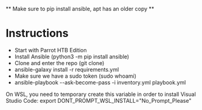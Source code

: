 ** Make sure to pip install ansible, apt has an older copy **

# Instructions

* Start with Parrot HTB Edition
* Install Ansible (python3 -m pip install ansible)
* Clone and enter the repo (git clone)
* ansible-galaxy install -r requirements.yml
* Make sure we have a sudo token (sudo whoami)
* ansible-playbook --ask-become-pass -i inventory.yml playbook.yml

On WSL, you need to temporary create this variable in order to install Visual Studio Code:
export DONT_PROMPT_WSL_INSTALL="No_Prompt_Please"
